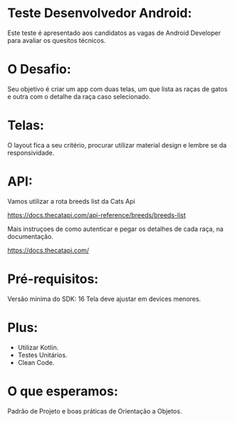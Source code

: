 # Teste Desenvolvedor Android:
Este teste é apresentado aos candidatos as vagas de Android Developer para avaliar os quesitos técnicos.

# O Desafio:
Seu objetivo é criar um app com duas telas, um que lista as raças de gatos e outra com o detalhe da raça caso selecionado.

# Telas:
O layout fica a seu critério, procurar utilizar material design e lembre se da responsividade.

# API:
Vamos utilizar a rota breeds list da Cats Api

https://docs.thecatapi.com/api-reference/breeds/breeds-list

Mais instruçoes de como autenticar e pegar os detalhes de cada raça, na documentação.

https://docs.thecatapi.com/

# Pré-requisitos:

Versão mínima do SDK: 16
Tela deve ajustar em devices menores.
# Plus:

* Utilizar Kotlin.
* Testes Unitários.
* Clean Code.

# O que esperamos:
Padrão de Projeto e boas práticas de Orientação a Objetos.
